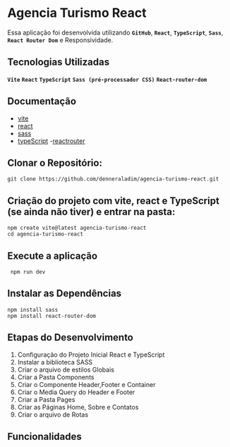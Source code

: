 


# Agencia Turismo React


Essa aplicação foi desenvolvida utilizando **`GitHub`**, **`React`**, **`TypeScript`**, **`Sass`**, **`React Router Dom`**  e Responsividade.



##  Tecnologias Utilizadas

**`Vite`**
**`React`**
**`TypeScript`**
**`Sass (pré-processador CSS)`**
**`React-router-dom`**

## Documentação

- [vite](https://vitejs.dev/)
- [react](https://react.dev/)
- [sass](https://sass-lang.com/)
- [typeScript](https://www.typescriptlang.org/)
-[reactrouter](https://reactrouter.com/)

## Clonar o Repositório:

    git clone https://github.com/denneraladim/agencia-turismo-react.git

 ## Criação do projeto com vite, react e TypeScript (se ainda não tiver) e entrar na pasta: 

    npm create vite@latest agencia-turismo-react
    cd agencia-turismo-react

## Execute a aplicação

     npm run dev  

## Instalar as Dependências

    npm install sass
    npm install react-router-dom

## Etapas do Desenvolvimento

1. Configuração do Projeto Inicial React e TypeScript
2. Instalar a biblioteca SASS
3. Criar o arquivo de estilos Globais
4. Criar a Pasta Components
5. Criar o Componente Header,Footer e Container
6. Criar o Media Query do Header e Footer
7. Criar a Pasta Pages
8. Criar as Páginas Home, Sobre e Contatos
9. Criar o arquivo de Rotas




##  Funcionalidades

